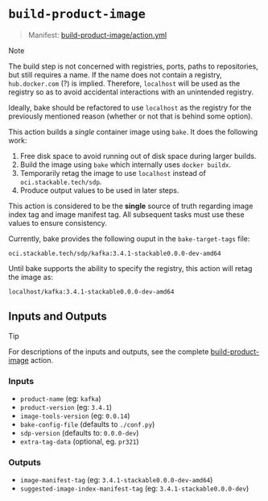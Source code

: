# `build-product-image`

> Manifest: [build-product-image/action.yml][build-product-image]

<!-- markdownlint-disable-next-line MD028 -->
> [!NOTE]
> The build step is not concerned with registries, ports, paths to repositories, but still requires
> a name. If the name does not contain a registry, `hub.docker.com` (?) is implied. Therefore,
> `localhost` will be used as the registry so as to avoid accidental interactions with an unintended
> registry.
>
> Ideally, bake should be refactored to use `localhost` as the registry for the previously mentioned
> reason (whether or not that is behind some option).

This action builds a *single* container image using `bake`. It does the following work:

1. Free disk space to avoid running out of disk space during larger builds.
2. Build the image using `bake` which internally uses `docker buildx`.
3. Temporarily retag the image to use `localhost` instead of `oci.stackable.tech/sdp`.
4. Produce output values to be used in later steps.

This action is considered to be the **single** source of truth regarding image index tag and image
manifest tag. All subsequent tasks must use these values to ensure consistency.

Currently, bake provides the following ouput in the `bake-target-tags` file:

```plain
oci.stackable.tech/sdp/kafka:3.4.1-stackable0.0.0-dev-amd64
```

Until bake supports the ability to specify the registry, this action will retag the image as:

```plain
localhost/kafka:3.4.1-stackable0.0.0-dev-amd64
```

## Inputs and Outputs

> [!TIP]
> For descriptions of the inputs and outputs, see the complete [build-product-image] action.

### Inputs

- `product-name` (eg: `kafka`)
- `product-version` (eg: `3.4.1`)
- `image-tools-version` (eg: `0.0.14`)
- `bake-config-file` (defaults to `./conf.py`)
- `sdp-version` (defaults to: `0.0.0-dev`)
- `extra-tag-data` (optional, eg. `pr321`)

### Outputs

- `image-manifest-tag` (eg: `3.4.1-stackable0.0.0-dev-amd64`)
- `suggested-image-index-manifest-tag` (eg: `3.4.1-stackable0.0.0-dev`)

[build-product-image]: ./action.yml
